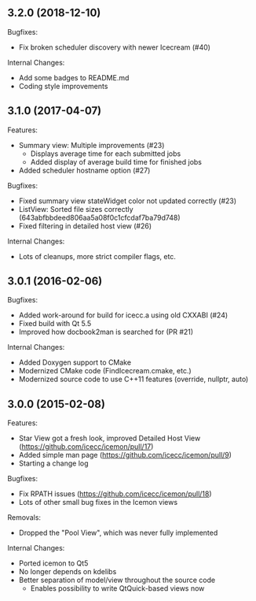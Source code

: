 ## 3.2.0 (2018-12-10)

Bugfixes:

- Fix broken scheduler discovery with newer Icecream (#40)

Internal Changes:

- Add some badges to README.md
- Coding style improvements

## 3.1.0 (2017-04-07)

Features:

- Summary view: Multiple improvements (#23)
    - Displays average time for each submitted jobs
    - Added display of average build time for finished jobs
- Added scheduler hostname option (#27)

Bugfixes:

- Fixed summary view stateWidget color not updated correctly (#23)
- ListView: Sorted file sizes correctly (643abfbbdeed806aa5a08f0c1cfcdaf7ba79d748)
- Fixed filtering in detailed host view (#26)

Internal Changes:

- Lots of cleanups, more strict compiler flags, etc.

## 3.0.1 (2016-02-06)

Bugfixes:

- Added work-around for build for icecc.a using old CXXABI (#24)
- Fixed build with Qt 5.5
- Improved how docbook2man is searched for (PR #21)

Internal Changes:

- Added Doxygen support to CMake
- Modernized CMake code (FindIcecream.cmake, etc.)
- Modernized source code to use C++11 features (override, nullptr, auto)

## 3.0.0 (2015-02-08)

Features:

- Star View got a fresh look, improved Detailed Host View (https://github.com/icecc/icemon/pull/17)
- Added simple man page (https://github.com/icecc/icemon/pull/9)
- Starting a change log

Bugfixes:

- Fix RPATH issues (https://github.com/icecc/icemon/pull/18)
- Lots of other small bug fixes in the Icemon views

Removals:

- Dropped the "Pool View", which was never fully implemented

Internal Changes:

- Ported icemon to Qt5
- No longer depends on kdelibs
- Better separation of model/view throughout the source code
    - Enables possibility to write QtQuick-based views now
